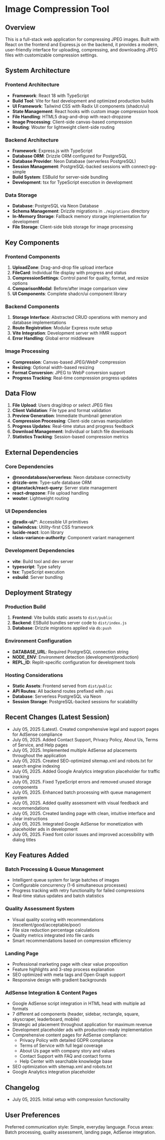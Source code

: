 # Image Compression Tool

## Overview

This is a full-stack web application for compressing JPEG images. Built with React on the frontend and Express.js on the backend, it provides a modern, user-friendly interface for uploading, compressing, and downloading JPEG files with customizable compression settings.

## System Architecture

### Frontend Architecture
- **Framework**: React 18 with TypeScript
- **Build Tool**: Vite for fast development and optimized production builds
- **UI Framework**: Tailwind CSS with Radix UI components (shadcn/ui)
- **State Management**: React hooks with custom image compression hook
- **File Handling**: HTML5 drag-and-drop with react-dropzone
- **Image Processing**: Client-side canvas-based compression
- **Routing**: Wouter for lightweight client-side routing

### Backend Architecture
- **Framework**: Express.js with TypeScript
- **Database ORM**: Drizzle ORM configured for PostgreSQL
- **Database Provider**: Neon Database (serverless PostgreSQL)
- **Session Management**: PostgreSQL-backed sessions with connect-pg-simple
- **Build System**: ESBuild for server-side bundling
- **Development**: tsx for TypeScript execution in development

### Data Storage
- **Database**: PostgreSQL via Neon Database
- **Schema Management**: Drizzle migrations in `./migrations` directory
- **In-Memory Storage**: Fallback memory storage implementation for development
- **File Storage**: Client-side blob storage for image processing

## Key Components

### Frontend Components
1. **UploadZone**: Drag-and-drop file upload interface
2. **FileCard**: Individual file display with progress and status
3. **CompressionSettings**: Control panel for quality, format, and resize options
4. **ComparisonModal**: Before/after image comparison view
5. **UI Components**: Complete shadcn/ui component library

### Backend Components
1. **Storage Interface**: Abstracted CRUD operations with memory and database implementations
2. **Route Registration**: Modular Express route setup
3. **Vite Integration**: Development server with HMR support
4. **Error Handling**: Global error middleware

### Image Processing
- **Compression**: Canvas-based JPEG/WebP compression
- **Resizing**: Optional width-based resizing
- **Format Conversion**: JPEG to WebP conversion support
- **Progress Tracking**: Real-time compression progress updates

## Data Flow

1. **File Upload**: Users drag/drop or select JPEG files
2. **Client Validation**: File type and format validation
3. **Preview Generation**: Immediate thumbnail generation
4. **Compression Processing**: Client-side canvas manipulation
5. **Progress Updates**: Real-time status and progress feedback
6. **Download Management**: Individual or batch file downloads
7. **Statistics Tracking**: Session-based compression metrics

## External Dependencies

### Core Dependencies
- **@neondatabase/serverless**: Neon database connectivity
- **drizzle-orm**: Type-safe database ORM
- **@tanstack/react-query**: Server state management
- **react-dropzone**: File upload handling
- **wouter**: Lightweight routing

### UI Dependencies
- **@radix-ui/***: Accessible UI primitives
- **tailwindcss**: Utility-first CSS framework
- **lucide-react**: Icon library
- **class-variance-authority**: Component variant management

### Development Dependencies
- **vite**: Build tool and dev server
- **typescript**: Type safety
- **tsx**: TypeScript execution
- **esbuild**: Server bundling

## Deployment Strategy

### Production Build
1. **Frontend**: Vite builds static assets to `dist/public`
2. **Backend**: ESBuild bundles server code to `dist/index.js`
3. **Database**: Drizzle migrations applied via `db:push`

### Environment Configuration
- **DATABASE_URL**: Required PostgreSQL connection string
- **NODE_ENV**: Environment detection (development/production)
- **REPL_ID**: Replit-specific configuration for development tools

### Hosting Considerations
- **Static Assets**: Frontend served from `dist/public`
- **API Routes**: All backend routes prefixed with `/api`
- **Database**: Serverless PostgreSQL via Neon
- **Session Storage**: PostgreSQL-backed sessions for scalability

## Recent Changes (Latest Session)
- July 05, 2025 (Latest). Created comprehensive legal and support pages for AdSense compliance
- July 05, 2025. Added Contact Support, Privacy Policy, About Us, Terms of Service, and Help pages
- July 05, 2025. Implemented multiple AdSense ad placements throughout the application
- July 05, 2025. Created SEO-optimized sitemap.xml and robots.txt for search engine indexing
- July 05, 2025. Added Google Analytics integration placeholder for traffic tracking
- July 05, 2025. Fixed TypeScript errors and removed unused storage components
- July 05, 2025. Enhanced batch processing with queue management system
- July 05, 2025. Added quality assessment with visual feedback and recommendations  
- July 05, 2025. Created landing page with clean, intuitive interface and clear instructions
- July 05, 2025. Integrated Google AdSense for monetization with placeholder ads in development
- July 05, 2025. Fixed font color issues and improved accessibility with dialog titles

## Key Features Added
### Batch Processing & Queue Management
- Intelligent queue system for large batches of images
- Configurable concurrency (1-6 simultaneous processes)
- Progress tracking with retry functionality for failed compressions
- Real-time status updates and batch statistics

### Quality Assessment System
- Visual quality scoring with recommendations (excellent/good/acceptable/poor)
- File size reduction percentage calculations
- Quality metrics integrated into file cards
- Smart recommendations based on compression efficiency

### Landing Page
- Professional marketing page with clear value proposition
- Feature highlights and 3-step process explanation
- SEO optimized with meta tags and Open Graph support
- Responsive design with gradient backgrounds

### AdSense Integration & Content Pages
- Google AdSense script integration in HTML head with multiple ad formats
- 7 different ad components (header, sidebar, rectangle, square, skyscraper, leaderboard, mobile)
- Strategic ad placement throughout application for maximum revenue
- Development placeholder ads with production-ready implementation
- Comprehensive content pages for AdSense compliance:
  - Privacy Policy with detailed GDPR compliance
  - Terms of Service with full legal coverage  
  - About Us page with company story and values
  - Contact Support with FAQ and contact forms
  - Help Center with searchable knowledge base
- SEO optimization with sitemap.xml and robots.txt
- Google Analytics integration placeholder

## Changelog
- July 05, 2025. Initial setup with compression functionality

## User Preferences

Preferred communication style: Simple, everyday language.
Focus areas: Batch processing, quality assessment, landing page, AdSense integration.